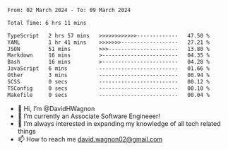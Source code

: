 <!--START_SECTION:waka-->

```txt
From: 02 March 2024 - To: 09 March 2024

Total Time: 6 hrs 11 mins

TypeScript   2 hrs 57 mins   >>>>>>>>>>>>-------------   47.50 %
YAML         1 hr 41 mins    >>>>>>>------------------   27.21 %
JSON         51 mins         >>>----------------------   13.80 %
Markdown     16 mins         >------------------------   04.35 %
Bash         16 mins         >------------------------   04.28 %
JavaScript   6 mins          -------------------------   01.66 %
Other        3 mins          -------------------------   00.94 %
SCSS         0 secs          -------------------------   00.12 %
TSConfig     0 secs          -------------------------   00.10 %
Makefile     0 secs          -------------------------   00.04 %
```

<!--END_SECTION:waka-->

- 👋 Hi, I’m @DavidHWagnon
- 👀 I’m currently an Associate Software Engineeer!
- 🌱 I’m always interested in expanding my knowledge of all tech related things
- 📫 How to reach me david.wagnon02@gmail.com

<!---
DavidHWagnon/DavidHWagnon is a ✨ special ✨ repository because its `README.md` (this file) appears on your GitHub profile.
You can click the Preview link to take a look at your changes.
--->
